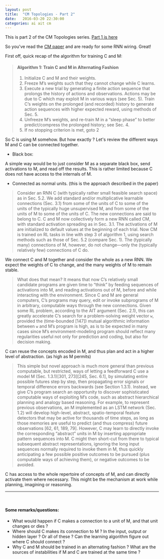```yaml
---
layout: post
title:  "CM Topologies - Part 2"
date:   2016-03-20 22:30:00
categories: ai ait cm 
---
```


This is part 2 of the CM Topologies series. [Part 1 is here](http://pinouchon.github.io/ai/ait/cm/2016/03/19/CM-topologies-part-1.html)

So you've read the [CM paper](http://arxiv.org/pdf/1511.09249v1.pdf) and are ready for some RNN wiring. Great!

First off, quick recap of the algorithm for training C and M:

> #### Algorithm 1: Train C and M in Alternating Fashion
> 
> 1. Initialize C and M and their weights.
> 2. Freeze M’s weights such that they cannot change while C learns.
> 3. Execute a new trial by generating a finite action sequence that prolongs the history of actions
> and observations. Actions may be due to C which may exploit M in various ways (see Sec. 5).
> Train C’s weights on the prolonged (and recorded) history to generate action sequences with higher
> expected reward, using methods of Sec. 5.
> 4. Unfreeze M’s weights, and re-train M in a “sleep phase” to better predict/compress the prolonged
> history; see Sec. 4.
> 5. If no stopping criterion is met, goto 2

So C is using M somehow. But how exactly ? Let's review the different ways M and C can be connected together.

 - Black box:
 
A simple way would be to just consider M as a separate black box, send activations to M, and read off the results.
This is rather limited because C does not have access to the internals of M.

 - Connected as normal units. (this is the approach described in the paper)
 
 > Consider an RNN C (with typically rather small feasible search space) as in Sec. 5.2. We add
 > standard and/or multiplicative learnable connections (Sec. 3.1) from some of the units of C to some
 > of the units of the typically huge unsupervised M, and from some of the units of M to some of the
 > units of C. The new connections are said to belong to C. C and M now collectively form a new RNN
 > called CM, with standard activation spreading as in Sec. 3.1. The activations of M are initialized to
 > default values at the beginning of each trial. Now CM is trained on RL tasks in line with step 3 of
 > algorithm 1, using search methods such as those of Sec. 5.2 (compare Sec. 1). The (typically many)
 > connections of M, however, do not change—only the (typically relatively few) connections of C do.
 
We connect C and M together and consider the whole as a new RNN. We expect the weights of C to change, and 
the many weights of M to remain stable.

> What does that mean? It means that now C’s relatively small candidate programs are given time
> to “think” by feeding sequences of activations into M, and reading activations out of M, before and
> while interacting with the environment. Since C and M are general computers, C’s programs may
> query, edit or invoke subprograms of M in arbitrary, computable ways through the new connections.
> Given some RL problem, according to the AIT argument (Sec. 2.1), this can greatly accelerate C’s
> search for a problem-solving weight vector `w`, provided the (time-bounded [147]) mutual algorithmic
> information between `w` and M’s program is high, as is to be expected in many cases since M’s
> environment-modeling program should reflect many regularities useful not only for prediction and
> coding, but also for decision making.

C can reuse the concepts encoded in M, and thus plan and act in a higher level of abstraction. (as high as M
permits)

> This simple but novel approach is much more general than previous computable, but restricted,
> ways of letting a feedforward C use a model M (Sec. 1.3.1)[301, 273][245, Sec. 6.1], by simulating
> entire possible futures step by step, then propagating error signals or temporal difference errors
> backwards (see Section 1.3.1). Instead, we give C’s program search an opportunity to discover sophisticated
> computable ways of exploiting M’s code, such as abstract hierarchical planning and analogy based
> reasoning. For example, to represent previous observations, an M implemented as an LSTM
> network (Sec. 1.2) will develop high-level, abstract, spatio-temporal feature detectors that may be active
> for thousands of time steps, as long as those memories are useful to predict (and thus compress)
> future observations [62, 61, 189, 79]. However, C may learn to directly invoke the corresponding
> “abstract” units in M by inserting appropriate pattern sequences into M. C might then short-cut from
> there to typical subsequent abstract representations, ignoring the long input sequences normally required
> to invoke them in M, thus quickly anticipating a few possible positive outcomes to be pursued
> (plus computable ways of achieving them), or negative outcomes to be avoided.

C has access to the whole repertoire of concepts of M, and can directly activate them where necessary. This might
be the mechanism at work while planning, imagining or reasoning.

---

<br/>

#### Some remarks/questions:

 - What would happen if C makes a connection to a unit of M, and that unit changes or dies ?
 - Where should C makes its connection to M ? In the input, output or hidden layer ? Or all of these ? Can the learning
 algorithm figure out where C should connect ?
 - Why C and M should be trained in an alternating fashion ? What are the sources of instabilities if M and C are
 trained at the same time ?